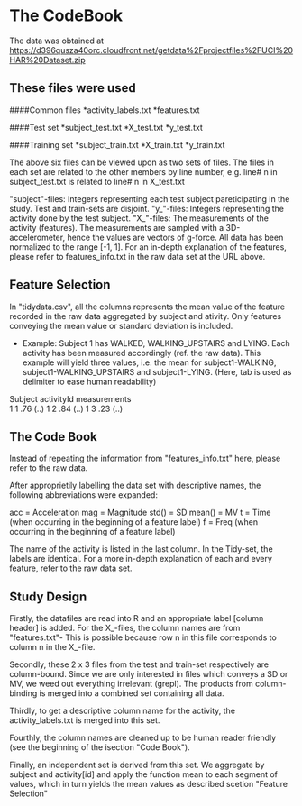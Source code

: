 The CodeBook
============
The data was obtained at https://d396qusza40orc.cloudfront.net/getdata%2Fprojectfiles%2FUCI%20HAR%20Dataset.zip 

These files were used 
---------------------
####Common files
*activity_labels.txt
*features.txt 

####Test set
*subject_test.txt
*X_test.txt
*y_test.txt

####Training set
*subject_train.txt
*X_train.txt
*y_train.txt


The above six files can be viewed upon as two sets of files. The files in each set are related to the
other members by line number, e.g. line# n in subject_test.txt is related to line# n in X_test.txt

"subject"-files: Integers representing each test subject pareticipating in the study. Test and train-sets are disjoint.
"y_"-files: Integers representing the activity done by the test subject.
"X_"-files: The measurements of the activity (features). The measurements are sampled with a 3D-accelerometer, hence the
values are vectors of g-force.  All data has been normalized to the range [-1, 1]. For an in-depth explanation 
of the features, please refer to features_info.txt in the raw data set at the URL above.

Feature Selection
-----------------
In "tidydata.csv", all the columns represents the mean value of the feature recorded in the raw data aggregated by subject and ativity.
Only features conveying the mean value or standard deviation is included.

* Example: Subject 1 has WALKED, WALKING_UPSTAIRS and LYING. Each activity has been measured accordingly (ref. the raw data).
This example will yield three values, i.e. the mean for subject1-WALKING, subject1-WALKING_UPSTAIRS and subject1-LYING.
(Here, tab is used as delimiter to ease human readability)

Subject	activityId	measurements	
1	1		.76		(..)
1	2		.84		(..)
1	3		.23		(..)

The Code Book
-------------

Instead of repeating the information from "features_info.txt" here, please refer to the raw data.

After approprietily labelling the data set with descriptive names, the following abbreviations were expanded:

acc 	= Acceleration
mag 	= Magnitude
std()	= SD
mean()	= MV
t	= Time (when occurring in the beginning of a feature label)
f	= Freq (when occurring in the beginning of a feature label)

The name of the activity is listed in the last column. In the Tidy-set, the labels are identical. For a more in-depth 
explanation of each and every feature, refer to the raw data set.


Study Design
------------

Firstly, the datafiles are read into R and an appropriate label [column header] is added. For the X_-files, the column
names are from "features.txt"- This is possible because row n in this file corresponds to column n in the X_-file. 

Secondly, these 2 x 3 files from the test and train-set respectively are column-bound. Since we are only interested in files
which conveys a SD or MV, we weed out everything irrelevant (grepl). The products from column-binding is merged into a combined
set containing all data. 

Thirdly, to get a descriptive column name for the activity, the activity_labels.txt is merged into this set.

Fourthly, the column names are cleaned up to be human reader friendly (see the beginning of the isection "Code Book").

Finally, an independent set is derived from this set. We aggregate by subject and activity[id] and apply the function mean to
each segment of values, which in turn yields the mean values as described scetion "Feature Selection"
